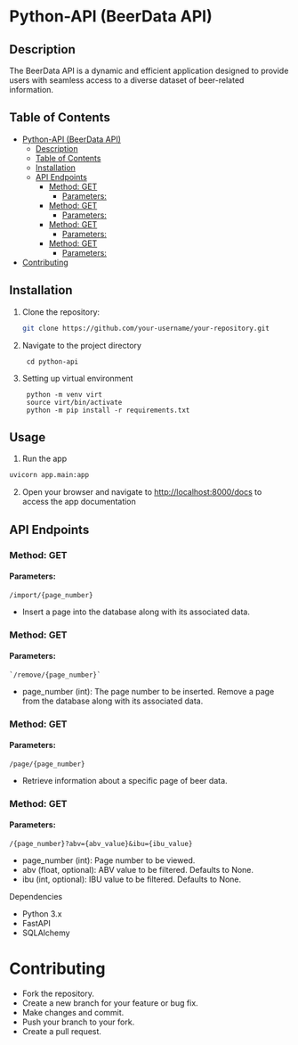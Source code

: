 # Python-API (BeerData API)

## Description

The BeerData API is a dynamic and efficient application designed to provide users with seamless access to a diverse dataset of beer-related information.


## Table of Contents

- [Python-API (BeerData API)](#python-api-beerdata-api)
  - [Description](#description)
  - [Table of Contents](#table-of-contents)
  - [Installation](#installation)
  - [API Endpoints](#api-endpoints)
    - [Method: GET](#method-get)
      - [Parameters:](#parameters)
    - [Method: GET](#method-get-1)
      - [Parameters:](#parameters-1)
    - [Method: GET](#method-get-2)
      - [Parameters:](#parameters-2)
    - [Method: GET](#method-get-3)
      - [Parameters:](#parameters-3)
- [Contributing](#contributing)

## Installation

1. Clone the repository:

   ```bash
   git clone https://github.com/your-username/your-repository.git
    ```
2. Navigate to the project directory
   ```shell
    cd python-api
    ```
3. Setting up virtual environment
   ```shell
    python -m venv virt
    source virt/bin/activate
    python -m pip install -r requirements.txt
    ```
## Usage

1. Run the app

```bash
uvicorn app.main:app
```
2. Open your browser and navigate to [http://localhost:8000/docs](http://localhost:8000/docs) to access the app documentation

## API Endpoints

### Method: GET

#### Parameters:

  `/import/{page_number}`

 - Insert a page into the database along with its associated data.

### Method: GET

#### Parameters:

    `/remove/{page_number}`

  - page_number (int): The page number to be inserted.
Remove a page from the database along with its associated data.

### Method: GET

#### Parameters:

  `/page/{page_number}`

  - Retrieve information about a specific page of beer data.

### Method: GET

#### Parameters:

  `/{page_number}?abv={abv_value}&ibu={ibu_value}`

- page_number (int): Page number to be viewed.
- abv (float, optional): ABV value to be filtered. Defaults to None.
- ibu (int, optional): IBU value to be filtered. Defaults to None.

Dependencies
- Python 3.x
- FastAPI
- SQLAlchemy



# Contributing

- Fork the repository.
- Create a new branch for your feature or bug fix.
- Make changes and commit.
- Push your branch to your fork.
- Create a pull request.
